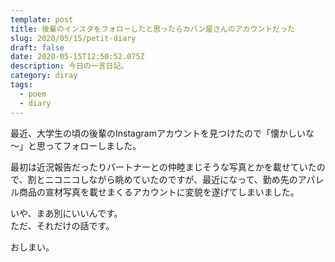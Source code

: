 ```yaml
---
template: post
title: 後輩のインスタをフォローしたと思ったらカバン屋さんのアカウントだった
slug: 2020/05/15/petit-diary
draft: false
date: 2020-05-15T12:50:52.075Z
description: 今日の一言日記。
category: diray
tags:
  - poem
  - diary
---
```

最近、大学生の頃の後輩のInstagramアカウントを見つけたので「懐かしいな～」と思ってフォローしました。

最初は近況報告だったりパートナーとの仲睦まじそうな写真とかを載せていたので、割とニコニコしながら眺めていたのですが、最近になって、勤め先のアパレル商品の宣材写真を載せまくるアカウントに変貌を遂げてしまいました。

いや、まあ別にいいんです。  
ただ、それだけの話です。

おしまい。
